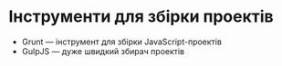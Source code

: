 # Інструменти для збірки проектів

* Grunt — інструмент для збірки JavaScript-проектів
* GulpJS — дуже швидкий збирач проектів
